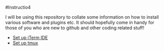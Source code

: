 #Instructio4

I will be using this repository to collate some information on how to install various software and plugins etc. It should hopefully come in handy for those of you who are new to github and other coding related stuff!

* [Set up iTerm IDE](https://github.com/pn101/instructio4/blob/master/iTerm/install.md)
* [Set up tmux]()
